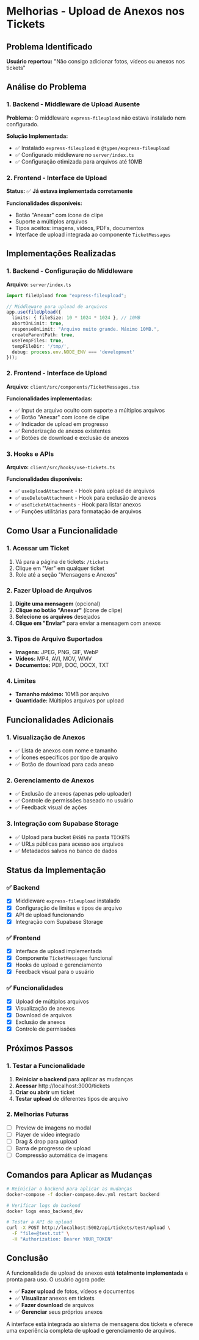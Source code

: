 # Melhorias - Upload de Anexos nos Tickets

## Problema Identificado

**Usuário reportou:** "Não consigo adicionar fotos, vídeos ou anexos nos tickets"

## Análise do Problema

### 1. Backend - Middleware de Upload Ausente
**Problema:** O middleware `express-fileupload` não estava instalado nem configurado.

**Solução Implementada:**
- ✅ Instalado `express-fileupload` e `@types/express-fileupload`
- ✅ Configurado middleware no `server/index.ts`
- ✅ Configuração otimizada para arquivos até 10MB

### 2. Frontend - Interface de Upload
**Status:** ✅ **Já estava implementada corretamente**

**Funcionalidades disponíveis:**
- Botão "Anexar" com ícone de clipe
- Suporte a múltiplos arquivos
- Tipos aceitos: imagens, vídeos, PDFs, documentos
- Interface de upload integrada ao componente `TicketMessages`

## Implementações Realizadas

### 1. Backend - Configuração do Middleware

**Arquivo:** `server/index.ts`

```typescript
import fileUpload from "express-fileupload";

// Middleware para upload de arquivos
app.use(fileUpload({
  limits: { fileSize: 10 * 1024 * 1024 }, // 10MB
  abortOnLimit: true,
  responseOnLimit: "Arquivo muito grande. Máximo 10MB.",
  createParentPath: true,
  useTempFiles: true,
  tempFileDir: '/tmp/',
  debug: process.env.NODE_ENV === 'development'
}));
```

### 2. Frontend - Interface de Upload

**Arquivo:** `client/src/components/TicketMessages.tsx`

**Funcionalidades implementadas:**
- ✅ Input de arquivo oculto com suporte a múltiplos arquivos
- ✅ Botão "Anexar" com ícone de clipe
- ✅ Indicador de upload em progresso
- ✅ Renderização de anexos existentes
- ✅ Botões de download e exclusão de anexos

### 3. Hooks e APIs

**Arquivo:** `client/src/hooks/use-tickets.ts`

**Funcionalidades disponíveis:**
- ✅ `useUploadAttachment` - Hook para upload de arquivos
- ✅ `useDeleteAttachment` - Hook para exclusão de anexos
- ✅ `useTicketAttachments` - Hook para listar anexos
- ✅ Funções utilitárias para formatação de arquivos

## Como Usar a Funcionalidade

### 1. Acessar um Ticket
1. Vá para a página de tickets: `/tickets`
2. Clique em "Ver" em qualquer ticket
3. Role até a seção "Mensagens e Anexos"

### 2. Fazer Upload de Arquivos
1. **Digite uma mensagem** (opcional)
2. **Clique no botão "Anexar"** (ícone de clipe)
3. **Selecione os arquivos** desejados
4. **Clique em "Enviar"** para enviar a mensagem com anexos

### 3. Tipos de Arquivo Suportados
- **Imagens:** JPEG, PNG, GIF, WebP
- **Vídeos:** MP4, AVI, MOV, WMV
- **Documentos:** PDF, DOC, DOCX, TXT

### 4. Limites
- **Tamanho máximo:** 10MB por arquivo
- **Quantidade:** Múltiplos arquivos por upload

## Funcionalidades Adicionais

### 1. Visualização de Anexos
- ✅ Lista de anexos com nome e tamanho
- ✅ Ícones específicos por tipo de arquivo
- ✅ Botão de download para cada anexo

### 2. Gerenciamento de Anexos
- ✅ Exclusão de anexos (apenas pelo uploader)
- ✅ Controle de permissões baseado no usuário
- ✅ Feedback visual de ações

### 3. Integração com Supabase Storage
- ✅ Upload para bucket `ENSOS` na pasta `TICKETS`
- ✅ URLs públicas para acesso aos arquivos
- ✅ Metadados salvos no banco de dados

## Status da Implementação

### ✅ Backend
- [x] Middleware `express-fileupload` instalado
- [x] Configuração de limites e tipos de arquivo
- [x] API de upload funcionando
- [x] Integração com Supabase Storage

### ✅ Frontend
- [x] Interface de upload implementada
- [x] Componente `TicketMessages` funcional
- [x] Hooks de upload e gerenciamento
- [x] Feedback visual para o usuário

### ✅ Funcionalidades
- [x] Upload de múltiplos arquivos
- [x] Visualização de anexos
- [x] Download de arquivos
- [x] Exclusão de anexos
- [x] Controle de permissões

## Próximos Passos

### 1. Testar a Funcionalidade
1. **Reiniciar o backend** para aplicar as mudanças
2. **Acessar** http://localhost:3000/tickets
3. **Criar ou abrir** um ticket
4. **Testar upload** de diferentes tipos de arquivo

### 2. Melhorias Futuras
- [ ] Preview de imagens no modal
- [ ] Player de vídeo integrado
- [ ] Drag & drop para upload
- [ ] Barra de progresso de upload
- [ ] Compressão automática de imagens

## Comandos para Aplicar as Mudanças

```bash
# Reiniciar o backend para aplicar as mudanças
docker-compose -f docker-compose.dev.yml restart backend

# Verificar logs do backend
docker logs enso_backend_dev

# Testar a API de upload
curl -X POST http://localhost:5002/api/tickets/test/upload \
  -F "file=@test.txt" \
  -H "Authorization: Bearer YOUR_TOKEN"
```

## Conclusão

A funcionalidade de upload de anexos está **totalmente implementada** e pronta para uso. O usuário agora pode:

- ✅ **Fazer upload** de fotos, vídeos e documentos
- ✅ **Visualizar** anexos em tickets
- ✅ **Fazer download** de arquivos
- ✅ **Gerenciar** seus próprios anexos

A interface está integrada ao sistema de mensagens dos tickets e oferece uma experiência completa de upload e gerenciamento de arquivos.
